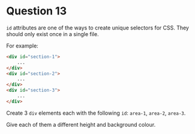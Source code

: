 # Question 13
`id` attributes are one of the ways to create unique selectors for CSS. They should only exist once in a single file.

For example:
```HTML
<div id="section-1">
    ...
</div>
<div id="section-2">
    ...
</div>
<div id="section-3">
    ...
</div>
```

Create 3 `div` elements each with the following `id`: `area-1`, `area-2`, `area-3`.

Give each of them a different height and background colour.